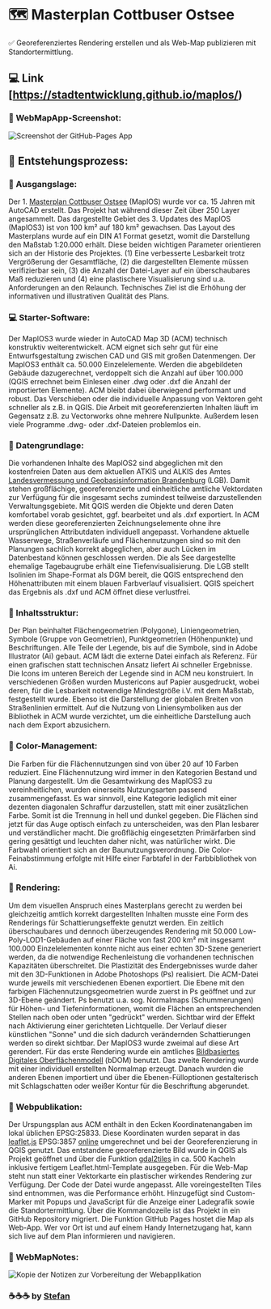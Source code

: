 # :world_map: Masterplan Cottbuser Ostsee
:white_check_mark: Georeferenziertes Rendering erstellen und als Web-Map publizieren mit Standortermittlung.

## :computer: Link [https://stadtentwicklung.github.io/maplos/)

### :camera_flash: WebMapApp-Screenshot:
![Screenshot der GitHub-Pages App](https://raw.githubusercontent.com/stadtentwicklung/maplos/master/img/screenshot.JPG) 

## :rocket: Entstehungsprozess:

### :compass: Ausgangslage:
Der 1. [Masterplan Cottbuser Ostsee](https://www.cottbus.de/verwaltung/strukturentwicklung/ostsee/) (MaplOS) wurde vor ca. 15 Jahren mit AutoCAD erstellt. Das Projekt hat während dieser Zeit über 250 Layer angesammelt. Das dargestellte Gebiet des 3. Updates des MaplOS (MaplOS3) ist von 100 km&sup2; auf 180 km&sup2; gewachsen. Das Layout des Masterplans wurde auf ein DIN A1 Format gesetzt, womit die Darstellung den Maßstab 1:20.000 erhält. Diese beiden wichtigen Parameter orientieren sich an der Historie des Projektes. (1) Eine verbesserte Lesbarkeit trotz Vergrößerung der Gesamtfläche, (2) die dargestellten Elemente müssen verifizierbar sein, (3) die Anzahl der Datei-Layer auf ein überschaubares Maß reduzieren und (4) eine plastischere Visualisierung sind u.a. Anforderungen an den Relaunch. Technisches Ziel ist die Erhöhung der informativen und illustrativen Qualität des Plans.

### :computer: Starter-Software:
Der MaplOS3 wurde wieder in AutoCAD Map 3D (ACM) technisch konstruktiv weiterentwickelt. ACM eignet sich sehr gut für eine Entwurfsgestaltung zwischen CAD und GIS mit großen Datenmengen. Der MaplOS3 enthält ca. 50.000 Einzelelemente. Werden die abgebildeten Gebäude dazugerechnet, verdoppelt sich die Anzahl auf über 100.000 (QGIS errechnet beim Einlesen einer .dwg oder .dxf die Anzahl der importierten Elemente). ACM bleibt dabei überwiegend performant und robust. Das Verschieben oder die individuelle Anpassung von Vektoren geht schneller als z.B. in QGIS. Die Arbeit mit georeferenzierten Inhalten läuft im Gegensatz z.B. zu Vectorworks ohne mehrere Nullpunkte. Außerdem lesen viele Programme .dwg- oder .dxf-Dateien problemlos ein.

### :floppy_disk: Datengrundlage:
Die vorhandenen Inhalte des MaplOS2 sind abgeglichen mit den kostenfreien Daten aus dem aktuellen ATKIS und ALKIS des Amtes [Landesvermessung und Geobasisinformation Brandenburg](https://geobasis-bb.de/lgb/de/) (LGB). Damit stehen großflächige, georeferenzierte und einheitliche amtliche Vektordaten zur Verfügung für die insgesamt sechs zumindest teilweise darzustellenden Verwaltungsgebiete. Mit QGIS werden die Objekte und deren Daten komfortabel vorab gesichtet, ggf. bearbeitet und als .dxf exportiert. In ACM werden diese georeferenzierten Zeichnungselemente ohne ihre ursprünglichen Attributdaten individuell angepasst. Vorhandene aktuelle Wasserwege, Straßenverläufe und Flächennutzungen sind so mit den Planungen sachlich korrekt abgeglichen, aber auch Lücken im Datenbestand können geschlossen werden. Die als See dargestellte ehemalige Tagebaugrube erhält eine Tiefenvisualisierung. Die LGB stellt Isolinien im Shape-Format als DGM bereit, die QGIS entsprechend den Höhenattributen mit einem blauen Farbverlauf visualisiert. QGIS speichert das Ergebnis als .dxf und ACM öffnet diese verlustfrei.

### :memo: Inhaltsstruktur:
Der Plan beinhaltet Flächengeometrien (Polygone), Liniengeometrien, Symbole (Gruppe von Geometrien), Punktgeometrien (Höhenpunkte) und Beschriftungen. Alle Teile der Legende, bis auf die Symbole, sind in Adobe Illustrator (Ai) gebaut. ACM lädt die externe Datei einfach als Referenz. Für einen grafischen statt technischen Ansatz liefert Ai schneller Ergebnisse. Die Icons im unteren Bereich der Legende sind in ACM neu konstruiert. In verschiedenen Größen wurden Mustericons auf Papier ausgedruckt, wobei deren, für die Lesbarkeit notwendige Mindestgröße i.V. mit dem Maßstab, festgestellt wurde. Ebenso ist die Darstellung der globalen Breiten von Straßenlinien ermittelt. Auf die Nutzung von Liniensymboliken aus der Bibliothek in ACM wurde verzichtet, um die einheitliche Darstellung auch nach dem Export abzusichern.

### :art: Color-Management:
Die Farben für die Flächennutzungen sind von über 20 auf 10 Farben reduziert. Eine Flächennutzung wird immer in den Kategorien Bestand und Planung dargestellt. Um die Gesamtwirkung des MaplOS3 zu vereinheitlichen, wurden einerseits Nutzungsarten passend zusammengefasst. Es war sinnvoll, eine Kategorie lediglich mit einer dezenten diagonalen Schraffur darzustellen, statt mit einer zusätzlichen Farbe. Somit ist die Trennung in hell und dunkel gegeben. Die Flächen sind jetzt für das Auge optisch einfach zu unterscheiden, was den Plan lesbarer und verständlicher macht. Die großflächig eingesetzten Primärfarben sind gering gesättigt und leuchten daher nicht, was natürlicher wirkt. Die Farbwahl orientiert sich an der Baunutzungsverordnung. Die Color-Feinabstimmung erfolgte mit Hilfe einer Farbtafel in der Farbbibliothek von Ai.

### :cinema: Rendering:
Um dem visuellen Anspruch eines Masterplans gerecht zu werden bei gleichzeitig amtlich korrekt dargestellten Inhalten musste eine Form des Renderings für Schattierungseffekte genutzt werden. Ein zeitlich überschaubares und dennoch überzeugendes Rendering mit 50.000 Low-Poly-LOD1-Gebäuden auf einer Fläche von fast 200 km&sup2; mit insgesamt 100.000 Einzelelementen konnte nicht aus einer echten 3D-Szene generiert werden, da die notwendige Rechenleistung die vorhandenen technischen Kapazitäten überschreitet. Die Plastizität des Endergebnisses wurde daher mit den 3D-Funktionen in Adobe Photoshops (Ps) realisiert. Die ACM-Datei wurde jeweils mit verschiedenen Ebenen exportiert. Die Ebene mit den farbigen Flächennutzungsgeometrien wurde zuerst in Ps geöffnet und zur 3D-Ebene geändert. Ps benutzt u.a. sog. Normalmaps (Schummerungen) für Höhen- und Tiefeninformationen, womit die Flächen an entsprechenden Stellen nach oben oder unten "gedrückt" werden. Sichtbar wird der Effekt nach Aktivierung einer gerichteten Lichtquelle. Der Verlauf dieser künstlichen "Sonne" und die sich dadurch verändernden Schattierungen werden so direkt sichtbar. Der MaplOS3 wurde zweimal auf diese Art gerendert. Für das erste Rendering wurde ein amtliches [Bildbasiertes Digitales Oberflächenmodell](https://geobroker.geobasis-bb.de/gbss.php?MODE=GetProductInformation&PRODUCTID=03de0e12-fb9f-47ae-b564-851365e2ae66) (bDOM) benutzt. Das zweite Rendering wurde mit einer individuell erstellten Normalmap erzeugt. Danach wurden die anderen Ebenen importiert und über die Ebenen-Fülloptionen gestalterisch mit Schlagschatten oder weißer Kontur für die Beschriftung abgerundet.

### :iphone: Webpublikation:
Der Urspungsplan aus ACM enthält in den Ecken Koordinatenangaben im lokal üblichen EPSG:25833. Diese Koordinaten wurden separat in das [leaflet.js](https://leafletjs.com/) EPSG:3857 [online](https://epsg.io/) umgerechnet und bei der Georeferenzierung in QGIS genutzt. Das entstandene georeferenzierte Bild wurde in QGIS als Projekt geöffnet und über die Funktion [gdal2tiles](https://wiki.openstreetmap.org/wiki/GDAL2Tiles) in ca. 500 Kacheln inklusive fertigem Leaflet.html-Template ausgegeben. Für die Web-Map steht nun statt einer Vektorkarte ein plastischer wirkendes Rendering zur Verfügung. Der Code der Datei wurde angepasst. Alle voreingestellten Tiles sind entnommen, was die Performance erhöht. Hinzugefügt sind Custom-Marker mit Popups und JavaScript für die Anzeige einer Ladegrafik sowie die Standortermittlung. Über die Kommandozeile ist das Projekt in ein GitHub Repository migriert. Die Funktion GitHub Pages hostet die Map als Web-App. Wer vor Ort ist und auf einem Handy Internetzugang hat, kann sich live auf dem Plan informieren und navigieren.

### :camera_flash: WebMapNotes:
![Kopie der Notizen zur Vorbereitung der Webapplikation](https://raw.githubusercontent.com/stadtentwicklung/maplos/master/img/notes.png) 

### :coffee::coffee::coffee: by [Stefan](https://github.com/stefanstoehr)
